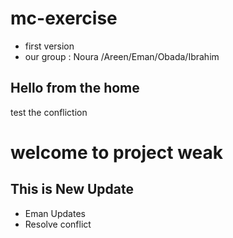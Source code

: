 # mc-exercise
* first version 
* our group : Noura /Areen/Eman/Obada/Ibrahim 
## Hello from the home

test the confliction


welcome to project weak 
=======
## This is New Update 
- Eman Updates 
- Resolve conflict 

